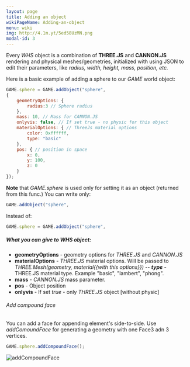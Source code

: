 ```yaml
---
layout: page
title: Adding an object
wikiPageName: Adding-an-object
menu: wiki
img: http://4.1m.yt/5ed58UzMN.png
modal-id: 3
---
```


Every *WHS* object is a combination of **THREE.JS** and **CANNON.JS** rendering and physical meshes/geometries, initialized with using JSON to edit their parameters, like *radius, width, height, mass, position, etc.*

Here is a basic example of adding a sphere to our *GAME* world object:

```javascript
GAME.sphere = GAME.addObject("sphere",
{
    geometryOptions: {
        radius:3 // Sphere radius
    },
    mass: 10, // Mass for CANNON.JS
    onlyvis: false, // If set true - no physic for this object
    materialOptions: { // ThreeJs material options
        color: 0xffffff,
        type: "basic"
    },
    pos: { // position in space
        x: 0,
        y: 100,
        z: 0
    }
});
```

**Note** that *GAME.sphere* is used only for setting it as an object (returned from this func.)
You can write only:
```javascript
GAME.addObject("sphere",
```

Instead of: 
```javascript
GAME.sphere = GAME.addObject("sphere",
```

##### What you can give to *WHS* object:

- **geometryOptions** - geometry options for *THREE.JS* and *CANNON.JS*
- **materialOptions** - *THREE.JS* material options. Will be passed to *THREE.Mesh(geometry, material{{with this options}})*
--    ***type*** - THREE.JS material type. Example "basic", "lambert", "phong".
- **mass** - *CANNON.JS* mass parameter.
- **pos** - Object position
- **onlyvis** - If set *true* - only *THREE.JS* object [without physic]


###### Add compound face

You can add a face for appending element's side-to-side.
Use *addComoundFace* for generating a geometry with one Face3 adn 3 vertices.

```javascript
GAME.sphere.addCompoundFace();
```
![addCompoundFace](http://4.1m.yt/5ed58UzMN.png)
